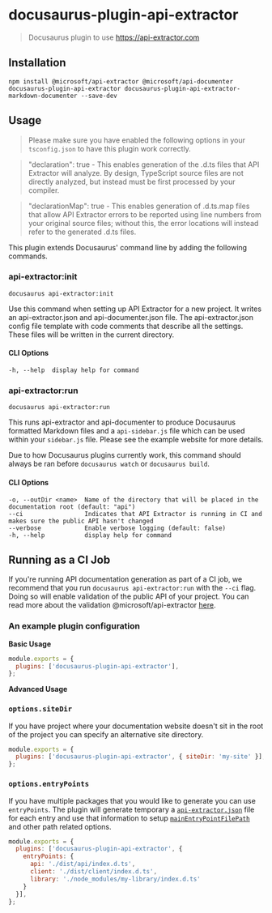 # docusaurus-plugin-api-extractor

> Docusaurus plugin to use https://api-extractor.com

## Installation

```
npm install @microsoft/api-extractor @microsoft/api-documenter docusaurus-plugin-api-extractor docusaurus-plugin-api-extractor-markdown-documenter --save-dev
```

## Usage

> Please make sure you have enabled the following options in your `tsconfig.json` to have this plugin work correctly.

> "declaration": true - This enables generation of the .d.ts files that API Extractor will analyze. By design, TypeScript source files are not directly analyzed, but instead must be first processed by your compiler.

> "declarationMap": true - This enables generation of .d.ts.map files that allow API Extractor errors to be reported using line numbers from your original source files; without this, the error locations will instead refer to the generated .d.ts files.

This plugin extends Docusaurus' command line by adding the following commands.

### api-extractor:init

```
docusaurus api-extractor:init
```

Use this command when setting up API Extractor for a new project. It writes an api-extractor.json and api-documenter.json file. The api-extractor.json config file template with code comments that describe all the settings. These files will be written in the current directory.

#### CLI Options

```
-h, --help  display help for command
```

### api-extractor:run

```
docusaurus api-extractor:run
```

This runs api-extractor and api-documenter to produce Docusaurus formatted Markdown files and a `api-sidebar.js` file which can be used within your `sidebar.js` file. Please see the example website for more details.

Due to how Docusaurus plugins currently work, this command should always be ran before `docusaurus watch` or `docusaurus build`.

#### CLI Options

```
-o, --outDir <name>  Name of the directory that will be placed in the documentation root (default: "api")
--ci                 Indicates that API Extractor is running in CI and makes sure the public API hasn't changed
--verbose            Enable verbose logging (default: false)
-h, --help           display help for command
```

## Running as a CI Job

If you're running API documentation generation as part of a CI job, we recommend that you run `docusaurus api-extractor:run` with the `--ci` flag. Doing so will enable validation of the public API of your project. You can read more about the validation @microsoft/api-extractor [here](https://api-extractor.com/pages/overview/demo_api_report/).

### An example plugin configuration

**Basic Usage**
```js
module.exports = {
  plugins: ['docusaurus-plugin-api-extractor'],
};
```

**Advanced Usage**

### `options.siteDir`
If you have project where your documentation website doesn't sit in the root of the project you can specify an alternative site directory.

```js
module.exports = {
  plugins: ['docusaurus-plugin-api-extractor', { siteDir: 'my-site' }],
};
```

### `options.entryPoints`

If you have multiple packages that you would like to generate you can use `entryPoints`. The plugin will generate temporary a [`api-extractor.json`](https://api-extractor.com/pages/configs/api-extractor_json) file for each entry and use that information to setup [`mainEntryPointFilePath`](https://api-extractor.com/pages/configs/api-extractor_json/#mainentrypointfilepath) and other path related options.

```js
module.exports = {
  plugins: ['docusaurus-plugin-api-extractor', {
    entryPoints: {
      api: './dist/api/index.d.ts',
      client: './dist/client/index.d.ts',
      library: './node_modules/my-library/index.d.ts'
    }
  }],
};
```